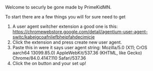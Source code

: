 Welcome to securly be gone made by PrimeKidMN.


To start there are a few things you will for sure need to get
1. A user agent switcher extension a good one is this: https://chromewebstore.google.com/detail/agentium-user-agent-switc/kabejgcoafnliefbhejpfahdecimjcje
2. Click the extension and press create new user agent.
3. Paste this in were it says user agent string: Mozilla/5.0 (X11; CrOS aarch64 13099.85.0) AppleWebKit/537.36 (KHTML, like Gecko) Chrome/84.0.4147.110 Safari/537.36
4. Click the on button and your set up!
